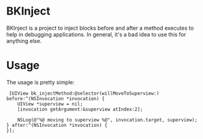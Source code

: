 BKInject
========

BKInject is a project to inject blocks before and after a method executes to help in debugging applications.
In general, it's a bad idea to use this for anything else.

Usage
=====
The usage is pretty simple:

     [UIView bk_injectMethod:@selector(willMoveToSuperview:) before:^(NSInvocation *invocation) {
        UIView *superview = nil;
        [invocation getArgument:&superview atIndex:2];

        NSLog(@"%@ moving to superview %@", invocation.target, superview);
    } after:^(NSInvocation *invocation) {
    }];
    
